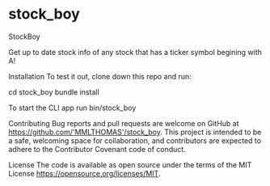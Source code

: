 # stock_boy
StockBoy

Get up to date stock info of any stock that has a ticker symbol begining with A!

Installation
To test it out, clone down this repo and run:

cd stock_boy
bundle install


To start the CLI app run
bin/stock_boy


Contributing
Bug reports and pull requests are welcome on GitHub at https://github.com/'MMLTHOMAS'/stock_boy. This project is intended to be a safe, welcoming space for collaboration, and contributors are expected to adhere to the Contributor Covenant code of conduct.

License
The code is available as open source under the terms of the MIT License https://opensource.org/licenses/MIT.

